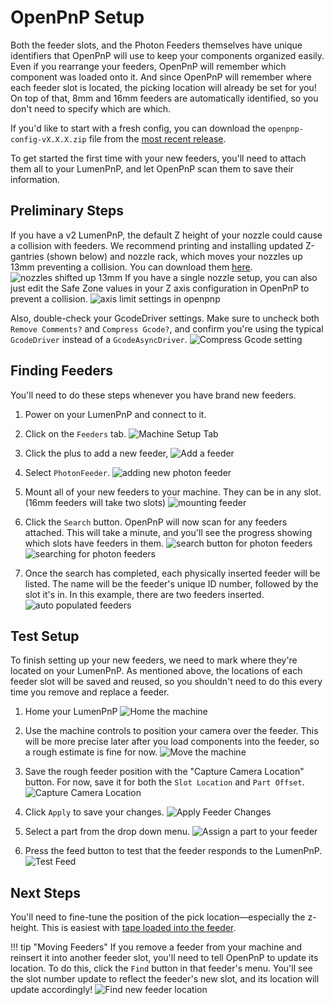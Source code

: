 # OpenPnP Setup

Both the feeder slots, and the Photon Feeders themselves have unique identifiers that OpenPnP will use to keep your components organized easily. Even if you rearrange your feeders, OpenPnP will remember which component was loaded onto it. And since OpenPnP will remember where each feeder slot is located, the picking location will already be set for you! On top of that, 8mm and 16mm feeders are automatically identified, so you don't need to specify which are which.

If you'd like to start with a fresh config, you can download the `openpnp-config-vX.X.X.zip` file from the [most recent release](https://github.com/opulo-inc/lumenpnp/releases).

To get started the first time with your new feeders, you'll need to attach them all to your LumenPnP, and let OpenPnP scan them to save their information.

## Preliminary Steps

If you have a v2 LumenPnP, the default Z height of your nozzle could cause a collision with feeders. We recommend printing and installing updated Z-gantries (shown below) and nozzle rack, which moves your nozzles up 13mm preventing a collision. You can download them [here](https://github.com/opulo-inc/lumenpnp/releases/download/v3.0.4/LumenPnP-STLs-v3.0.4.zip).
   ![nozzles shifted up 13mm](img/nozzles-shifted.jpg)
If you have a single nozzle setup, you can also just edit the Safe Zone values in your Z axis configuration in OpenPnP to prevent a collision.
   ![axis limit settings in openpnp](img/axis-limits.png)

Also, double-check your GcodeDriver settings. Make sure to uncheck both `Remove Comments?` and `Compress Gcode?`, and confirm you're using the typical `GcodeDriver` instead of a `GcodeAsyncDriver`.
![Compress Gcode setting](img/dont-compress-gcode.png)

## Finding Feeders

You'll need to do these steps whenever you have brand new feeders.

1. Power on your LumenPnP and connect to it.

2. Click on the `Feeders` tab.
  ![Machine Setup Tab](img/feeders-tab.png)

3. Click the plus to add a new feeder,
   ![Add a feeder](img/add-feeder.png)

4. Select `PhotonFeeder`.
   ![adding new photon feeder](img/add-photon-feeder.png)

5. Mount all of your new feeders to your machine. They can be in any slot. (16mm feeders will take two slots)
   ![mounting feeder](../4-mounting/img/mounting.gif)

6. Click the `Search` button. OpenPnP will now scan for any feeders attached. This will take a minute, and you'll see the progress showing which slots have feeders in them.
   ![search button for photon feeders](img/search-for-feeders.png)
   ![searching for photon feeders](img/feeder-search-progress.png)

7. Once the search has completed, each physically inserted feeder will be listed. The name will be the feeder's unique ID number, followed by the slot it's in. In this example, there are two feeders inserted.
   ![auto populated feeders](img/identified-feeders.png)

## Test Setup

To finish setting up your new feeders, we need to mark where they're located on your LumenPnP. As mentioned above, the locations of each feeder slot will be saved and reused, so you shouldn't need to do this every time you remove and replace a feeder.

1. Home your LumenPnP
   ![Home the machine](img/home-machine.png)

2. Use the machine controls to position your camera over the feeder. This will be more precise later after you load components into the feeder, so a rough estimate is fine for now.
   ![Move the machine](img/move-machine.png)

3. Save the rough feeder position with the "Capture Camera Location" button. For now, save it for both the `Slot Location` and `Part Offset`.
   ![Capture Camera Location](img/rough-camera-location.png)

4. Click `Apply` to save your changes.
   ![Apply Feeder Changes](img/apply-changes.png)

5. Select a part from the drop down menu.
   ![Assign a part to your feeder](img/assign-part.png)

6. Press the feed button to test that the feeder responds to the LumenPnP.
   ![Test Feed](img/feed-button.png)

## Next Steps

You'll need to fine-tune the position of the pick location—especially the z-height. This is easiest with [tape loaded into the feeder](../6-loading-tape/loading-tape.md).

!!! tip "Moving Feeders"
      If you remove a feeder from your machine and reinsert it into another feeder slot, you'll need to tell OpenPnP to update its location. To do this, click the `Find` button in that feeder's menu. You'll see the slot number update to reflect the feeder's new slot, and its location will update accordingly!
      ![Find new feeder location](img/find-feeder-slot.png)
